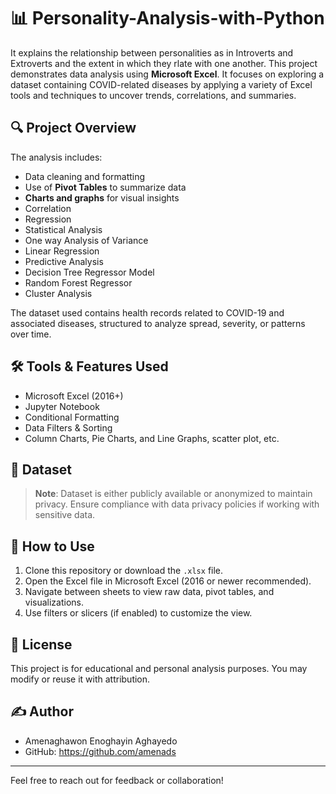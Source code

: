 # 📊 Personality-Analysis-with-Python

It explains the relationship between personalities as in Introverts and Extroverts and the extent in which they rlate with one another. This project demonstrates data analysis using **Microsoft Excel**. It focuses on exploring a dataset containing COVID-related diseases by applying a variety of Excel tools and techniques to uncover trends, correlations, and summaries.

## 🔍 Project Overview

The analysis includes:

- Data cleaning and formatting
- Use of **Pivot Tables** to summarize data
- **Charts and graphs** for visual insights
- Correlation
- Regression
- Statistical Analysis
- One way Analysis of Variance
- Linear Regression
- Predictive Analysis
- Decision Tree Regressor Model
- Random Forest Regressor
- Cluster Analysis

The dataset used contains health records related to COVID-19 and associated diseases, structured to analyze spread, severity, or patterns over time.

## 🛠 Tools & Features Used

- Microsoft Excel (2016+)
- Jupyter Notebook
- Conditional Formatting
- Data Filters & Sorting
- Column Charts, Pie Charts, and Line Graphs, scatter plot, etc.

## 📁 Dataset


> **Note**: Dataset is either publicly available or anonymized to maintain privacy. Ensure compliance with data privacy policies if working with sensitive data.

## 📌 How to Use

1. Clone this repository or download the `.xlsx` file.
2. Open the Excel file in Microsoft Excel (2016 or newer recommended).
3. Navigate between sheets to view raw data, pivot tables, and visualizations.
4. Use filters or slicers (if enabled) to customize the view.

## 📜 License

This project is for educational and personal analysis purposes. You may modify or reuse it with attribution.

## ✍️ Author

- Amenaghawon Enoghayin Aghayedo
- GitHub: https://github.com/amenads

---

Feel free to reach out for feedback or collaboration!


